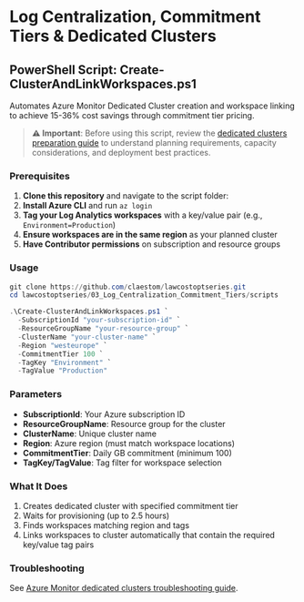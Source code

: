 # Log Centralization, Commitment Tiers & Dedicated Clusters

## PowerShell Script: Create-ClusterAndLinkWorkspaces.ps1

Automates Azure Monitor Dedicated Cluster creation and workspace linking to achieve 15-36% cost savings through commitment tier pricing.

> **⚠️ Important**: Before using this script, review the [dedicated clusters preparation guide](https://learn.microsoft.com/en-us/azure/azure-monitor/logs/logs-dedicated-clusters?tabs=azure-portal#preparation) to understand planning requirements, capacity considerations, and deployment best practices.

### Prerequisites

1. **Clone this repository** and navigate to the script folder:
2. **Install Azure CLI** and run `az login`
3. **Tag your Log Analytics workspaces** with a key/value pair (e.g., `Environment=Production`)
4. **Ensure workspaces are in the same region** as your planned cluster
5. **Have Contributor permissions** on subscription and resource groups

### Usage

```powershell
git clone https://github.com/claestom/lawcostoptseries.git
cd lawcostoptseries/03_Log_Centralization_Commitment_Tiers/scripts
```

```powershell
.\Create-ClusterAndLinkWorkspaces.ps1 `
  -SubscriptionId "your-subscription-id" `
  -ResourceGroupName "your-resource-group" `
  -ClusterName "your-cluster-name" `
  -Region "westeurope" `
  -CommitmentTier 100 `
  -TagKey "Environment" `
  -TagValue "Production"
```

### Parameters

- **SubscriptionId**: Your Azure subscription ID
- **ResourceGroupName**: Resource group for the cluster
- **ClusterName**: Unique cluster name
- **Region**: Azure region (must match workspace locations)
- **CommitmentTier**: Daily GB commitment (minimum 100)
- **TagKey/TagValue**: Tag filter for workspace selection

### What It Does

1. Creates dedicated cluster with specified commitment tier
2. Waits for provisioning (up to 2.5 hours)
3. Finds workspaces matching region and tags
4. Links workspaces to cluster automatically that contain the required key/value tag pairs

### Troubleshooting

See [Azure Monitor dedicated clusters troubleshooting guide](https://learn.microsoft.com/en-us/azure/azure-monitor/logs/logs-dedicated-clusters?tabs=azure-portal#error-messages).